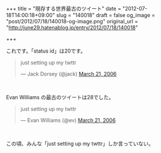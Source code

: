 +++
title = "現存する世界最古のツイート"
date = "2012-07-18T14:00:18+09:00"
slug = "140018"
draft = false
og_image = "post/2012/07/18/140018-og-image.png"
original_url = "http://june29.hatenablog.jp/entry/2012/07/18/140018"

+++

<p>これです。「status id」は20です。</p>
<p></p>
<blockquote class="twitter-tweet">
<p>just setting up my twttr</p>— Jack Dorsey (@jack) <a href="https://twitter.com/jack/status/20" data-datetime="2006-03-21T20:50:14+00:00">March 21, 2006</a>
</blockquote>
<br>
<script src="//platform.twitter.com/widgets.js" charset="utf-8"></script><p>Evan Williams の最古のツイートは28でした。</p>
<p></p>
<blockquote class="twitter-tweet">
<p>just setting up my twttr</p>— Evan Williams (@ev) <a href="https://twitter.com/ev/status/28" data-datetime="2006-03-21T21:02:31+00:00">March 21, 2006</a>
</blockquote>
<br>
<script src="//platform.twitter.com/widgets.js" charset="utf-8"></script><p>この頃、みんな「just setting up my twttr」しか言っていない。</p>